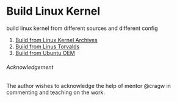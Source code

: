 # Build Linux Kernel
build linux kernel from different sources and different config
1. [Build from Linux Kernel Archives](https://github.com/chinyakao/build_linux_kernel/blob/main/1_from_linux_kernel_archives.md)
2. [Build from Linus Torvalds](https://github.com/chinyakao/build_linux_kernel/blob/main/2_from_linus_torvalds.md.md)
3. [Build from Ubuntu OEM](https://github.com/chinyakao/build_linux_kernel/blob/main/3_from_ubuntu_oem.md)

###### Acknowledgement
The author wishes to acknowledge the help of mentor @cragw in commenting and teaching on the work.
